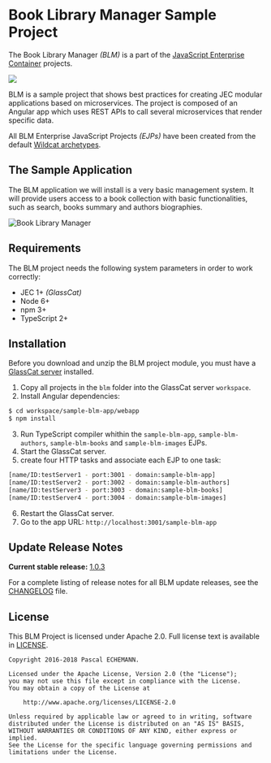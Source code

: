 # Book Library Manager Sample Project

The Book Library Manager _(BLM)_ is a part of the [JavaScript Enterprise Container][jec-url] projects.

[![][jec-logo]][jec-url]

BLM is a sample project that shows best practices for creating JEC modular applications based on microservices.
The project is composed of an Angular app which uses REST APIs to call several microservices that render specific data.


All BLM Enterprise JavaScript Projects _(EJPs)_ have been created from the default [Wildcat archetypes](https://github.com/pechemann/jec-wildcat-archetypes).

## The Sample Application

The BLM application we will install is a very basic management system. It will provide users access to a book collection with basic functionalities, such as search, books summary and authors biographies.

![Book Library Manager](https://raw.githubusercontent.com/pechemann/jec-app-samples/master/blm/blm-preview.png "Book Library Manager")

## Requirements

The BLM project needs the following system parameters in order to work correctly:

- JEC 1+ _(GlassCat)_
- Node 6+
- npm 3+
- TypeScript 2+

## Installation

Before you download and unzip the BLM project module, you must have a [GlassCat server](https://github.com/pechemann/jec-glasscat) installed.

1. Copy all projects in the `blm` folder into the GlassCat server `workspace`.
2. Install Angular dependencies:

```bash
$ cd workspace/sample-blm-app/webapp
$ npm install
```

3. Run TypeScript compiler whithin the `sample-blm-app`, `sample-blm-authors`, `sample-blm-books` and `sample-blm-images` EJPs.
4. Start the GlassCat server.
5. create four HTTP tasks and associate each EJP to one task:

```bash
[name/ID:testServer1 - port:3001 - domain:sample-blm-app]
[name/ID:testServer2 - port:3002 - domain:sample-blm-authors]
[name/ID:testServer3 - port:3003 - domain:sample-blm-books]
[name/ID:testServer4 - port:3004 - domain:sample-blm-images]
```

6. Restart the GlassCat server.
7. Go to the app URL: `http://localhost:3001/sample-blm-app`

## Update Release Notes

**Current stable release:** [1.0.3](CHANGELOG.md#blm-1.0.3)
 
For a complete listing of release notes for all BLM update releases, see the [CHANGELOG](CHANGELOG.md) file. 

## License
This BLM Project is licensed under Apache 2.0. Full license text is available in [LICENSE](LICENSE).

```
Copyright 2016-2018 Pascal ECHEMANN.

Licensed under the Apache License, Version 2.0 (the "License");
you may not use this file except in compliance with the License.
You may obtain a copy of the License at

    http://www.apache.org/licenses/LICENSE-2.0

Unless required by applicable law or agreed to in writing, software
distributed under the License is distributed on an "AS IS" BASIS,
WITHOUT WARRANTIES OR CONDITIONS OF ANY KIND, either express or implied.
See the License for the specific language governing permissions and
limitations under the License.
```

[jec-url]: https://jecproject.org
[jec-logo]: https://raw.githubusercontent.com/pechemann/JEC/master/assets/jec-logos/jec-logo.png